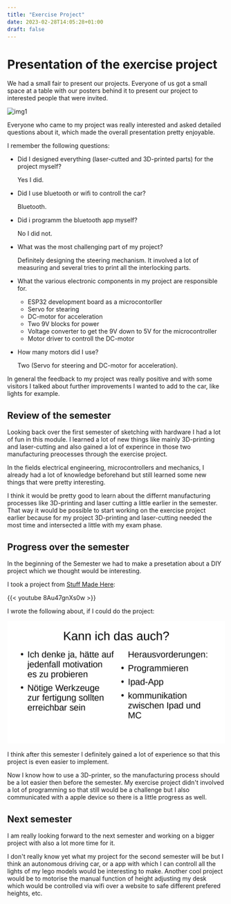 ```yaml
---
title: "Exercise Project"
date: 2023-02-28T14:05:28+01:00
draft: false
---
```


##

# Presentation of the exercise project

We had a small fair to present our projects. Everyone of us got a small space at a table with our posters behind it to present our project to interested people that were invited.

![img1](poster.png)

Everyone who came to my project was really interested and asked detailed questions about it, which made the overall presentation pretty enjoyable.

I remember the following questions:
 - Did I designed everything (laser-cutted and 3D-printed parts) for the project myself?

   Yes I did.

 - Did I use bluetooth or wifi to controll the car?

   Bluetooth.

 - Did i programm the bluetooth app myself?
   
   No I did not.

 - What was the most challenging part of my project?

   Definitely designing the steering mechanism. It involved a lot of measuring and several tries to print all the interlocking parts.

 - What the various electronic components in my project are responsible for.

    - ESP32 development board as a microcontorller
    - Servo for stearing
    - DC-motor for acceleration
    - Two 9V blocks for power
    - Voltage converter to get the 9V down to 5V for the microcontroller
    - Motor driver to controll the DC-motor

 - How many motors did I use?

   Two (Servo for steering and DC-motor for acceleration).

In general the feedback to my project was really positive and with some visitors I talked about further improvements I wanted to add to the car, like lights for example.

## Review of the semester

Looking back over the first semester of sketching with hardware I had a lot of fun in this module. I learned a lot of new things like mainly 3D-printing and laser-cutting and also gained a lot of experince in those two manufacturing preocesses through the exercise project.

In the fields electrical engineering, microcontrollers and mechanics, I already had a lot of knowledge beforehand but still learned some new things that were pretty interesting.

I think it would be pretty good to learn about the differnt manufacturing processes like 3D-printing and laser cutting a little earlier in the semester. That way it would be possible to start working on the exercise project earlier because for my project 3D-printing and laser-cutting needed the most time and intersected a little with my exam phase.

## Progress over the semester

In the beginning of the Semester we had to make a presetation about a DIY project which we thought would be interesting.

I took a project from [Stuff Made Here](https://www.youtube.com/@StuffMadeHere):

{{< youtube 8Au47gnXs0w >}}

I wrote the following about, if I could do the project:

![img2](progress.png)

I think after this semester I definitely gained a lot of experience so that this project is even easier to implement.

Now I know how to use a 3D-printer, so the manufacturing process should be a lot easier then before the semester.
My exercise project didn't involved a lot of programming so that still would be a challenge but I also communicated with a apple device so there is a little progress as well.

## Next semester

I am really looking forward to the next semester and working on a bigger project with also a lot more time for it.

I don't really know yet what my project for the second semester will be but I think an autonomous driving car, or a app with which I can controll all the lights of my lego models would be interesting to make.
Another cool project would be to motorise the manual function of height adjusting my desk which would be controlled via wifi over a website to safe different prefered heights, etc.